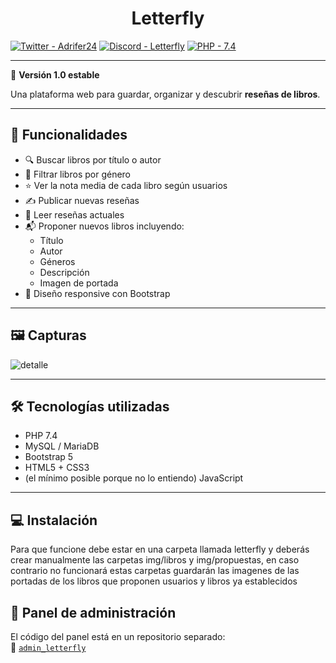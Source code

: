 <h1 align=center>Letterfly</h1>

[![Twitter - Adrifer24](https://img.shields.io/badge/Twitter-Adrifer24-black?logo=x)](https://x.com/Adri_fer24)
[![Discord - Letterfly](https://img.shields.io/badge/Discord-Letterfly-blue?logo=discord)](https://discord.gg/Z5NvzV8MAD)
[![PHP - 7.4](https://img.shields.io/badge/PHP-7.4-green?logo=php)](https://www.php.net/releases/7_4_0.php)

---

📌 **Versión 1.0 estable**

Una plataforma web para guardar, organizar y descubrir **reseñas de libros**.

---

## 🚀 Funcionalidades

- 🔍 Buscar libros por título o autor
- 📂 Filtrar libros por género
- ⭐ Ver la nota media de cada libro según usuarios
- ✍️ Publicar nuevas reseñas
- 📖 Leer reseñas actuales
- 📬 Proponer nuevos libros incluyendo:
  - Título
  - Autor
  - Géneros
  - Descripción
  - Imagen de portada
- 📱 Diseño responsive con Bootstrap

---

## 🖼️ Capturas

![detalle](https://github.com/user-attachments/assets/c385fcd5-7e86-424b-b370-5b7cbb295071)

---

## 🛠️ Tecnologías utilizadas

- PHP 7.4
- MySQL / MariaDB
- Bootstrap 5
- HTML5 + CSS3
- (el mínimo posible porque no lo entiendo) JavaScript

---

## 💻 Instalación

Para que funcione debe estar en una carpeta llamada letterfly y deberás crear manualmente las carpetas img/libros y img/propuestas, en caso contrario no funcionará estas carpetas guardarán las imagenes de las portadas de los libros que proponen usuarios y libros ya establecidos

## 🔐 Panel de administración

El código del panel está en un repositorio separado:  
📁 [`admin_letterfly`](https://github.com/Adrifer24/admin_letterfly)  


